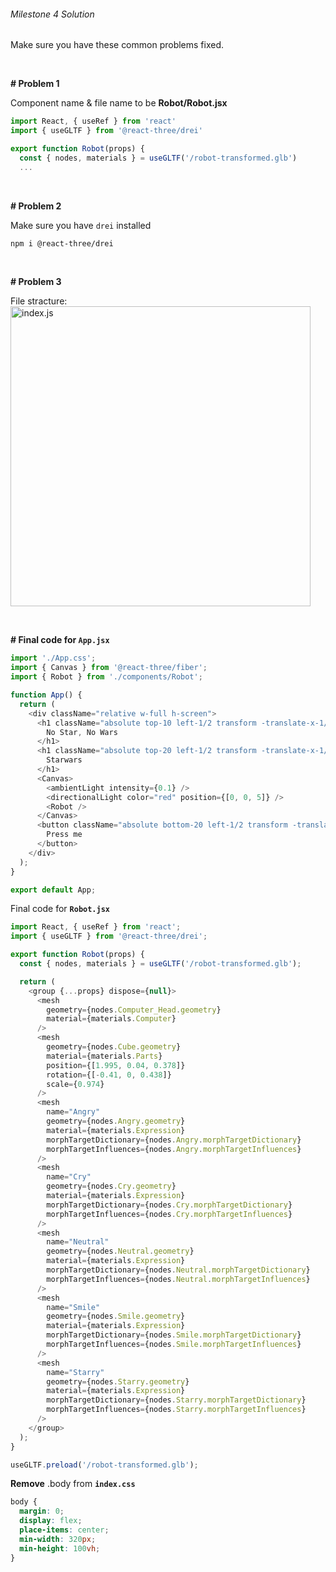 ###### Milestone 4 Solution

Make sure you have these common problems fixed.

<br>

**# Problem 1**

Component name & file name to be **Robot/Robot.jsx**

```javascript
import React, { useRef } from 'react'
import { useGLTF } from '@react-three/drei'

export function Robot(props) {
  const { nodes, materials } = useGLTF('/robot-transformed.glb')
  ...

```

<br>

**# Problem 2**

Make sure you have `drei` installed

```bash
npm i @react-three/drei
```

<br>

**# Problem 3**

File stracture:
<img src="/robot-landing/image18.png" alt="index.js" width="480" height="480">

<br>

**# Final code for `App.jsx`**

```javascript
import './App.css';
import { Canvas } from '@react-three/fiber';
import { Robot } from './components/Robot';

function App() {
  return (
    <div className="relative w-full h-screen">
      <h1 className="absolute top-10 left-1/2 transform -translate-x-1/2 text-xl z-10">
        No Star, No Wars
      </h1>
      <h1 className="absolute top-20 left-1/2 transform -translate-x-1/2 text-xl z-10">
        Starwars
      </h1>
      <Canvas>
        <ambientLight intensity={0.1} />
        <directionalLight color="red" position={[0, 0, 5]} />
        <Robot />
      </Canvas>
      <button className="absolute bottom-20 left-1/2 transform -translate-x-1/2 z-10">
        Press me
      </button>
    </div>
  );
}

export default App;
```

Final code for **`Robot.jsx`**

```javascript
import React, { useRef } from 'react';
import { useGLTF } from '@react-three/drei';

export function Robot(props) {
  const { nodes, materials } = useGLTF('/robot-transformed.glb');

  return (
    <group {...props} dispose={null}>
      <mesh
        geometry={nodes.Computer_Head.geometry}
        material={materials.Computer}
      />
      <mesh
        geometry={nodes.Cube.geometry}
        material={materials.Parts}
        position={[1.995, 0.04, 0.378]}
        rotation={[-0.41, 0, 0.438]}
        scale={0.974}
      />
      <mesh
        name="Angry"
        geometry={nodes.Angry.geometry}
        material={materials.Expression}
        morphTargetDictionary={nodes.Angry.morphTargetDictionary}
        morphTargetInfluences={nodes.Angry.morphTargetInfluences}
      />
      <mesh
        name="Cry"
        geometry={nodes.Cry.geometry}
        material={materials.Expression}
        morphTargetDictionary={nodes.Cry.morphTargetDictionary}
        morphTargetInfluences={nodes.Cry.morphTargetInfluences}
      />
      <mesh
        name="Neutral"
        geometry={nodes.Neutral.geometry}
        material={materials.Expression}
        morphTargetDictionary={nodes.Neutral.morphTargetDictionary}
        morphTargetInfluences={nodes.Neutral.morphTargetInfluences}
      />
      <mesh
        name="Smile"
        geometry={nodes.Smile.geometry}
        material={materials.Expression}
        morphTargetDictionary={nodes.Smile.morphTargetDictionary}
        morphTargetInfluences={nodes.Smile.morphTargetInfluences}
      />
      <mesh
        name="Starry"
        geometry={nodes.Starry.geometry}
        material={materials.Expression}
        morphTargetDictionary={nodes.Starry.morphTargetDictionary}
        morphTargetInfluences={nodes.Starry.morphTargetInfluences}
      />
    </group>
  );
}

useGLTF.preload('/robot-transformed.glb');
```

**Remove** .body from **`index.css`**
```css
body {
  margin: 0;
  display: flex;
  place-items: center;
  min-width: 320px;
  min-height: 100vh;
}
```
